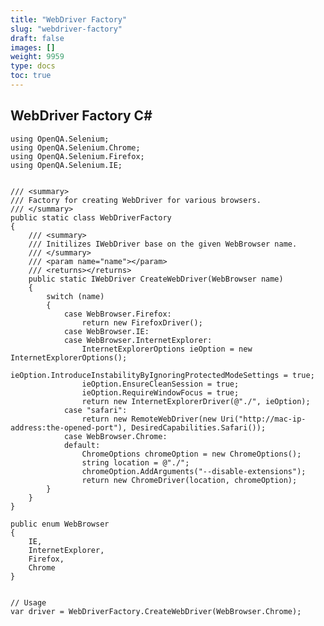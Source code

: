 ```yaml
---
title: "WebDriver Factory"
slug: "webdriver-factory"
draft: false
images: []
weight: 9959
type: docs
toc: true
---
```


## WebDriver Factory C#
    using OpenQA.Selenium;
    using OpenQA.Selenium.Chrome;
    using OpenQA.Selenium.Firefox;
    using OpenQA.Selenium.IE;
    
    
    /// <summary>
    /// Factory for creating WebDriver for various browsers.
    /// </summary>
    public static class WebDriverFactory
    {
        /// <summary>
        /// Initilizes IWebDriver base on the given WebBrowser name.
        /// </summary>
        /// <param name="name"></param>
        /// <returns></returns>
        public static IWebDriver CreateWebDriver(WebBrowser name)
        {
            switch (name)
            {
                case WebBrowser.Firefox:
                    return new FirefoxDriver();
                case WebBrowser.IE:
                case WebBrowser.InternetExplorer:
                    InternetExplorerOptions ieOption = new InternetExplorerOptions();
                    ieOption.IntroduceInstabilityByIgnoringProtectedModeSettings = true;
                    ieOption.EnsureCleanSession = true;
                    ieOption.RequireWindowFocus = true;
                    return new InternetExplorerDriver(@"./", ieOption);
                case "safari":
                    return new RemoteWebDriver(new Uri("http://mac-ip-address:the-opened-port"), DesiredCapabilities.Safari());
                case WebBrowser.Chrome:
                default:
                    ChromeOptions chromeOption = new ChromeOptions();
                    string location = @"./";
                    chromeOption.AddArguments("--disable-extensions");
                    return new ChromeDriver(location, chromeOption);
            }
        }
    }
    
    public enum WebBrowser
    {
        IE,
        InternetExplorer,
        Firefox,
        Chrome
    }


    // Usage
    var driver = WebDriverFactory.CreateWebDriver(WebBrowser.Chrome);

